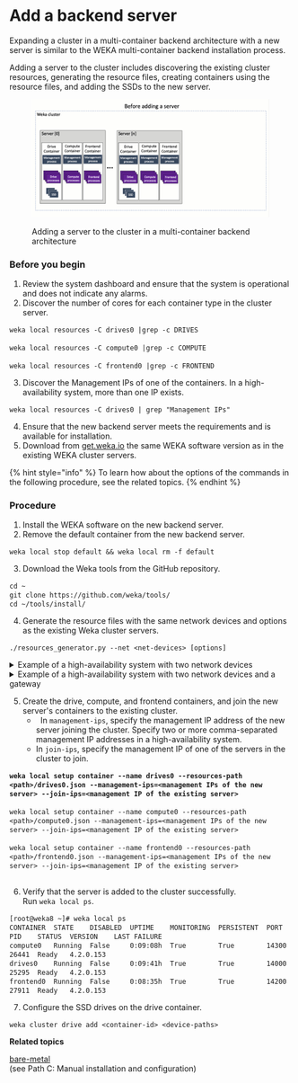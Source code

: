 # Add a backend server

Expanding a cluster in a multi-container backend architecture with a new server is similar to the WEKA multi-container backend installation process.

Adding a server to the cluster includes discovering the existing cluster resources, generating the resource files, creating containers using the resource files, and adding the SSDs to the new server.

<figure><img src="../../.gitbook/assets/add_server_multi.gif" alt=""><figcaption><p>Adding a server to the cluster in a multi-container backend architecture</p></figcaption></figure>

### Before you begin

1. Review the system dashboard and ensure that the system is operational and does not indicate any alarms.
2. Discover the number of cores for each container type in the cluster server.

```
weka local resources -C drives0 |grep -c DRIVES 

weka local resources -C compute0 |grep -c COMPUTE

weka local resources -C frontend0 |grep -c FRONTEND

```

3. Discover the Management IPs of one of the containers. In a high-availability system, more than one IP exists.

```
weka local resources -C drives0 | grep "Management IPs"

```

4. Ensure that the new backend server meets the requirements and is available for installation.
5. Download from [get.weka.io](https://get.weka.io/) the same WEKA software version as in the existing WEKA cluster servers.

{% hint style="info" %}
To learn how about the options of the commands in the following procedure, see the related topics.
{% endhint %}

### **Procedure**

1. Install the WEKA software on the new backend server.
2. Remove the default container from the new backend server.

```
weka local stop default && weka local rm -f default

```

3. Download the Weka tools from the GitHub repository.

```
cd ~
git clone https://github.com/weka/tools/
cd ~/tools/install/

```

4. Generate the resource files with the same network devices and options as the existing Weka cluster servers.&#x20;

```
./resources_generator.py --net <net-devices> [options]

```

<details>

<summary>Example of a high-availability system with two network devices</summary>

```
./resources_generator.py --net ens4 ens5 --compute-dedicated-cores 3 --drive-dedicated-cores 2 --frontend-dedicated-cores 2

```

</details>

<details>

<summary>Example of a high-availability system with two network devices and a gateway</summary>

Add to the `--net` option the following for each network device:\
`<net device name>/<net device IP>/<net mask>/<gateway IP>`

```
./resources_generator.py --net enp197s0np0/172.25.5.132/16/172.25.5.2 enp129s0np0/172.25.6.132/16/172.25.5.2 --compute-dedicated-cores 12 --drive-dedicated-cores 12 --frontend-dedicated-cores 1

```

</details>

5. Create the drive, compute, and frontend containers, and join the new server's containers to the existing cluster.
   *   In `management-ips`, specify the management IP address of the new server joining the cluster. Specify two or more comma-separated management IP addresses in a high-availability system.  
   * In `join-ips`, specify the management IP of one of the servers in the cluster to join.

<pre><code><strong>weka local setup container --name drives0 --resources-path &#x3C;path>/drives0.json --management-ips=&#x3C;management IPs of the new server> --join-ips=&#x3C;management IP of the existing server>
</strong>
weka local setup container --name compute0 --resources-path &#x3C;path>/compute0.json --management-ips=&#x3C;management IPs of the new server> --join-ips=&#x3C;management IP of the existing server>

weka local setup container --name frontend0 --resources-path &#x3C;path>/frontend0.json --management-ips=&#x3C;management IPs of the new server> --join-ips=&#x3C;management IP of the existing server>

</code></pre>

6. Verify that the server is added to the cluster successfully.\
   Run `weka local ps`.

```
[root@weka8 ~]# weka local ps
CONTAINER  STATE    DISABLED  UPTIME    MONITORING  PERSISTENT  PORT   PID    STATUS  VERSION    LAST FAILURE
compute0   Running  False     0:09:08h  True        True        14300  26441  Ready   4.2.0.153
drives0    Running  False     0:09:41h  True        True        14000  25295  Ready   4.2.0.153
frontend0  Running  False     0:08:35h  True        True        14200  27911  Ready   4.2.0.153
```

7. Configure the SSD drives on the drive container.&#x20;

```
weka cluster drive add <container-id> <device-paths>

```

**Related topics**

[bare-metal](../../install/bare-metal/ "mention")\
(see Path C: Manual installation and configuration)
